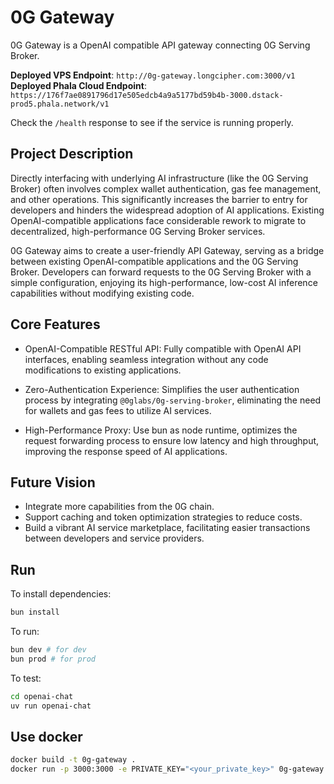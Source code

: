 # 0G Gateway

0G Gateway is a OpenAI compatible API gateway connecting 0G Serving Broker.

**Deployed VPS Endpoint**: `http://0g-gateway.longcipher.com:3000/v1`
**Deployed Phala Cloud Endpoint**: `https://176f7ae0891796d17e505edcb4a9a5177bd59b4b-3000.dstack-prod5.phala.network/v1`

Check the `/health` response to see if the service is running properly.

## Project Description

Directly interfacing with underlying AI infrastructure (like the 0G Serving Broker) often involves complex wallet authentication, gas fee management, and other operations. This significantly increases the barrier to entry for developers and hinders the widespread adoption of AI applications. Existing OpenAI-compatible applications face considerable rework to migrate to decentralized, high-performance 0G Serving Broker services.

0G Gateway aims to create a user-friendly API Gateway, serving as a bridge between existing OpenAI-compatible applications and the 0G Serving Broker. Developers can forward requests to the 0G Serving Broker with a simple configuration, enjoying its high-performance, low-cost AI inference capabilities without modifying existing code.

## Core Features

* OpenAI-Compatible RESTful API: Fully compatible with OpenAI API interfaces, enabling seamless integration without any code modifications to existing applications.

* Zero-Authentication Experience: Simplifies the user authentication process by integrating `@0glabs/0g-serving-broker`, eliminating the need for wallets and gas fees to utilize AI services.

* High-Performance Proxy: Use bun as node runtime, optimizes the request forwarding process to ensure low latency and high throughput, improving the response speed of AI applications.

## Future Vision

* Integrate more capabilities from the 0G chain.
* Support caching and token optimization strategies to reduce costs.
* Build a vibrant AI service marketplace, facilitating easier transactions between developers and service providers.

## Run

To install dependencies:

```sh
bun install
```

To run:

```sh
bun dev # for dev
bun prod # for prod
```

To test:

```sh
cd openai-chat
uv run openai-chat
```

## Use docker

```sh
docker build -t 0g-gateway .
docker run -p 3000:3000 -e PRIVATE_KEY="<your_private_key>" 0g-gateway
```
